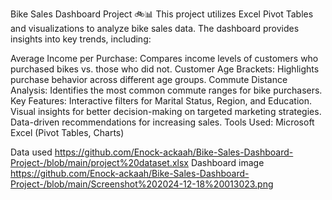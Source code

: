 Bike Sales Dashboard Project 🚲📊
This project utilizes Excel Pivot Tables and visualizations to analyze bike sales data. The dashboard provides insights into key trends, including:

Average Income per Purchase: Compares income levels of customers who purchased bikes vs. those who did not.
Customer Age Brackets: Highlights purchase behavior across different age groups.
Commute Distance Analysis: Identifies the most common commute ranges for bike purchasers.
Key Features:
Interactive filters for Marital Status, Region, and Education.
Visual insights for better decision-making on targeted marketing strategies.
Data-driven recommendations for increasing sales.
Tools Used:
Microsoft Excel (Pivot Tables, Charts)

Data used
https://github.com/Enock-ackaah/Bike-Sales-Dashboard-Project-/blob/main/project%20dataset.xlsx
Dashboard image
https://github.com/Enock-ackaah/Bike-Sales-Dashboard-Project-/blob/main/Screenshot%202024-12-18%20013023.png

